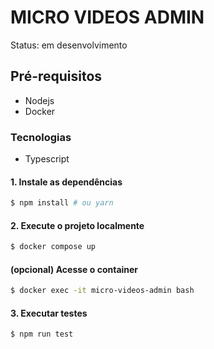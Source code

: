# MICRO VIDEOS ADMIN

Status: em desenvolvimento

## Pré-requisitos
- Nodejs
- Docker

### Tecnologias
- Typescript

#### 1. Instale as dependências

```sh
$ npm install # ou yarn
```

#### 2. Execute o projeto localmente

```sh
$ docker compose up
```

#### (opcional) Acesse o container

```sh
$ docker exec -it micro-videos-admin bash
```

#### 3. Executar testes

```sh
$ npm run test
```
